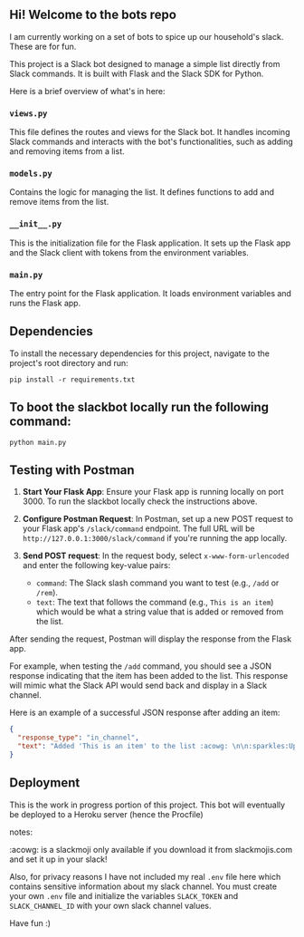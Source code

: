 ## Hi! Welcome to the bots repo

I am currently working on a set of bots to spice up our household's slack. These are for fun.

This project is a Slack bot designed to manage a simple list directly from Slack commands. It is built with Flask and the Slack SDK for Python.

Here is a brief overview of what's in here:

### `views.py`

This file defines the routes and views for the Slack bot. It handles incoming Slack commands and interacts with the bot's functionalities, such as adding and removing items from a list.

### `models.py`

Contains the logic for managing the list. It defines functions to add and remove items from the list.

### `__init__.py`

This is the initialization file for the Flask application. It sets up the Flask app and the Slack client with tokens from the environment variables.

### `main.py`

The entry point for the Flask application. It loads environment variables and runs the Flask app.

## Dependencies

To install the necessary dependencies for this project, navigate to the project's root directory and run:

`pip install -r requirements.txt`

## To boot the slackbot locally run the following command:

`python main.py`

## Testing with Postman

1. **Start Your Flask App**: Ensure your Flask app is running locally on port 3000. To run the slackbot locally check the instructions above.
   
2. **Configure Postman Request**: In Postman, set up a new POST request to your Flask app's `/slack/command` endpoint. The full URL will be `http://127.0.0.1:3000/slack/command` if you're running the app locally.

3. **Send POST request**: In the request body, select `x-www-form-urlencoded` and enter the following key-value pairs:
   - `command`: The Slack slash command you want to test (e.g., `/add` or `/rem`).
   - `text`: The text that follows the command (e.g., `This is an item`) which would be what a string value that is added or removed from the list.

After sending the request, Postman will display the response from the Flask app. 

For example, when testing the `/add` command, you should see a JSON response indicating that the item has been added to the list. This response will mimic what the Slack API would send back and display in a Slack channel.

Here is an example of a successful JSON response after adding an item:

```json
{
  "response_type": "in_channel",
  "text": "Added 'This is an item' to the list :acowg: \n\n:sparkles:Updated wishlist:sparkles:: \n- TEST1"
}
```

## Deployment

This is the work in progress portion of this project. This bot will eventually be deployed to a Heroku server (hence the Procfile)

notes:

:acowg: is a slackmoji only available if you download it from slackmojis.com and set it up in your slack!

Also, for privacy reasons I have not included my real `.env` file here which contains sensitive information about my slack channel. You must create your own `.env` file and initialize the variables `SLACK_TOKEN` and `SLACK_CHANNEL_ID` with your own slack channel values.

Have fun :)

